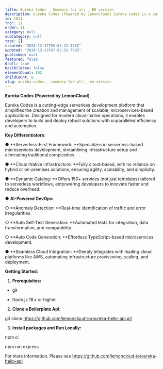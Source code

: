 ```yaml
---
title: Eureka Codes _ Summary for all _ EN version
description: Eureka Codes (Powered by LemonCloud) Eureka Codes is a cutting-edge serverless development platform that simplifies the creation and management of scalable, ...
id: C011
"no": 11
order: 11
category: null
subCategory: null
tags: []
created: "2024-12-17T05:02:22.333Z"
updated: "2024-12-23T07:05:53.759Z"
published: null
featured: false
draft: true
hasChildren: false
elementCount: 102
childCount: 0
slug: eureka-codes-_-summary-for-all-_-en-version
---
```


**Eureka Codes (Powered by LemonCloud)**

Eureka Codes is a cutting-edge serverless development platform that simplifies the creation and management of scalable, microservices-based applications. Designed for modern cloud-native operations, it enables developers to build and deploy robust solutions with unparalleled efficiency and automation.

**Key Differentiators:**

● **Serverless-First Framework: **Specializes in serverless-based microservices development, streamlining infrastructure setup and eliminating traditional complexities.

● **Cloud-Native Infrastructure: **Fully cloud-based, with no reliance on hybrid or on-premises solutions, ensuring agility, scalability, and simplicity.

● **Dynamic Catalog: **Offers 150+ services (not just templates) tailored to serverless workflows, empowering developers to innovate faster and reduce overhead.

● **AI-Powered DevOps:**

○ **Anomaly Detection: **Real-time identification of traffic and error irregularities.

○ **Auto Self-Test Generation: **Automated tests for integration, data transformation, and compatibility.

○ **Auto Code Generation: **Effortless TypeScript-based microservices development.

● **Seamless Cloud Integration: **Deeply integrates with leading cloud platforms like AWS, automating infrastructure provisioning, scaling, and deployment.

**Getting Started:**

1. **Prerequisites:**

- git

- Node.js 18.x or higher

2. **Clone a Boilerplate Api:**

git clone https://github.com/lemoncloud-io/eureka-hello-api.git

3. **Install packages and Run Locally:**

npm ci

npm run express



For more information. Please see https://github.com/lemoncloud-io/eureka-hello-api
